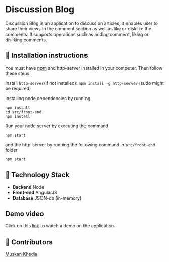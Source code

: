 # Discussion Blog

Discussion Blog is an application to discuss on articles, it enables user to share their views in the comment section as well as like or disklike the comments. It supports operations such as adding comment, liking or disliking comments.

## :minidisc: Installation instructions
You must have [npm](https://www.npmjs.com/) and http-server installed in your computer. Then follow these steps:

Install `http-server`(if not installed):
`npm install -g http-server` (sudo might be required)

Installing node dependencies by running
```
npm install
cd src/front-end
npm install
```

Run your node server by executing the command
```
npm start
```

and the http-server by running the following command in `src/front-end` folder
```
npm start
```

## :wrench: Technology Stack
* **Backend** Node
* **Front-end** AngularJS
* **Database** JSON-db (in-memory)

## Demo video
Click on this [link](https://youtu.be/MFdlh4Kt1Ro) to watch a demo on the application.

## :gem: Contributors
[Muskan Khedia](https://github.com/muskankhedia)
